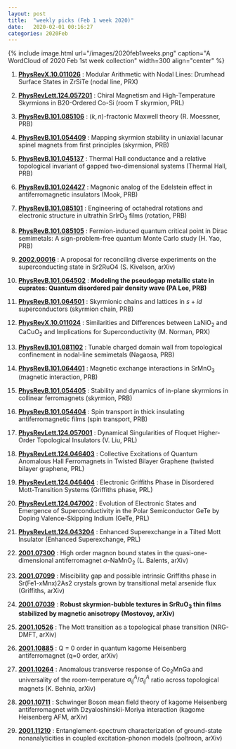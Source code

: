 ```yaml
---
layout: post
title:  "weekly picks (Feb 1 week 2020)"
date:   2020-02-01 00:16:27
categories: 2020Feb
---
```




{% include image.html url="/images/2020feb1weeks.png" caption="A WordCloud of 2020 Feb 1st week collection" width=300 align="center" %}



1. **[PhysRevX.10.011026](https://link.aps.org/doi/10.1103/PhysRevX.10.011026)** : Modular Arithmetic with Nodal Lines: Drumhead Surface States in ZrSiTe (nodal line, PRX)

1. **[PhysRevLett.124.057201](https://link.aps.org/doi/10.1103/PhysRevLett.124.057201)** : Chiral Magnetism and High-Temperature Skyrmions in B20-Ordered Co-Si (room T skyrmion, PRL)

1. **[PhysRevB.101.085106](https://link.aps.org/doi/10.1103/PhysRevB.101.085106)** : $(k,n)$-fractonic Maxwell theory (R. Moessner, PRB)

1. **[PhysRevB.101.054409](https://link.aps.org/doi/10.1103/PhysRevB.101.054409)** : Mapping skyrmion stability in uniaxial lacunar spinel magnets from first principles (skyrmion, PRB)


1. **[PhysRevB.101.045137](https://link.aps.org/doi/10.1103/PhysRevB.101.045137)** : Thermal Hall conductance and a relative topological invariant of gapped two-dimensional systems (Thermal Hall, PRB)

1. **[PhysRevB.101.024427](https://link.aps.org/doi/10.1103/PhysRevB.101.024427)** : Magnonic analog of the Edelstein effect in antiferromagnetic insulators (Mook, PRB)

1. **[PhysRevB.101.085101](https://link.aps.org/doi/10.1103/PhysRevB.101.085101)** : Engineering of octahedral rotations and electronic structure in ultrathin ${\mathrm{SrIrO}}_{3}$ films (rotation, PRB)

1. **[PhysRevB.101.085105](https://link.aps.org/doi/10.1103/PhysRevB.101.085105)** : Fermion-induced quantum critical point in Dirac semimetals: A sign-problem-free quantum Monte Carlo study (H. Yao, PRB)


1. **[2002.00016](http://arxiv.org/abs/2002.00016)** : A proposal for reconciling diverse experiments on the superconducting state in Sr2RuO4 (S. Kivelson, arXiv)

1. **[PhysRevB.101.064502](https://link.aps.org/doi/10.1103/PhysRevB.101.064502)** : **Modeling the pseudogap metallic state in cuprates: Quantum disordered pair density wave (PA Lee, PRB)**

1. **[PhysRevB.101.064501](https://link.aps.org/doi/10.1103/PhysRevB.101.064501)** : Skyrmionic chains and lattices in $s+id$ superconductors (skyrmion chain, PRB)

1. **[PhysRevX.10.011024](https://journals.aps.org/prx/abstract/10.1103/PhysRevX.10.011024)** : Similarities and Differences between ${\mathrm{LaNiO}}_{2}$ and ${\mathrm{CaCuO}}_{2}$ and Implications for Superconductivity (M. Norman, PRX)

1. **[PhysRevB.101.081102](https://link.aps.org/doi/10.1103/PhysRevB.101.081102)** : Tunable charged domain wall from topological confinement in nodal-line semimetals (Nagaosa, PRB)



1. **[PhysRevB.101.064401](https://link.aps.org/doi/10.1103/PhysRevB.101.064401)** : Magnetic exchange interactions in ${\mathrm{SrMnO}}_{3}$ (magnetic interaction, PRB)

1. **[PhysRevB.101.054405](https://link.aps.org/doi/10.1103/PhysRevB.101.054405)** : Stability and dynamics of in-plane skyrmions in collinear ferromagnets (skyrmion, PRB)

1. **[PhysRevB.101.054404](https://link.aps.org/doi/10.1103/PhysRevB.101.054404)** : Spin transport in thick insulating antiferromagnetic films (spin transport, PRB)

1. **[PhysRevLett.124.057001](https://link.aps.org/doi/10.1103/PhysRevLett.124.057001)** : Dynamical Singularities of Floquet Higher-Order Topological Insulators (V. Liu, PRL)


1. **[PhysRevLett.124.046403](https://journals.aps.org/prl/abstract/10.1103/PhysRevLett.124.046403)** : Collective Excitations of Quantum Anomalous Hall Ferromagnets in Twisted Bilayer Graphene (twisted bilayer graphene, PRL)

1. **[PhysRevLett.124.046404](https://journals.aps.org/prl/abstract/10.1103/PhysRevLett.124.046404)** : Electronic Griffiths Phase in Disordered Mott-Transition Systems (Griffiths phase, PRL)

1. **[PhysRevLett.124.047002](https://journals.aps.org/prl/abstract/10.1103/PhysRevLett.124.047002)** : Evolution of Electronic States and Emergence of Superconductivity in the Polar Semiconductor GeTe by Doping Valence-Skipping Indium (GeTe, PRL)

1. **[PhysRevLett.124.043204](https://journals.aps.org/prl/abstract/10.1103/PhysRevLett.124.043204)** : Enhanced Superexchange in a Tilted Mott Insulator (Enhanced Superexchange, PRL)


1. **[2001.07300](http://arxiv.org/abs/2001.07300)** : High order magnon bound states in the quasi-one-dimensional antiferromagnet $\alpha$-NaMnO$_2$ (L. Balents, arXiv)

1. **[2001.07099](http://arxiv.org/abs/2001.07099)** : Miscibility gap and possible intrinsic Griffiths phase in Sr(Fe1-xMnx)2As2 crystals grown by transitional metal arsenide flux (Griffiths, arXiv)

1. **[2001.07039](http://arxiv.org/abs/2001.07039)** : **Robust skyrmion-bubble textures in SrRuO$_3$ thin films stabilized by magnetic anisotropy (Mostovoy, arXiv)**

1. **[2001.10526](http://arxiv.org/abs/2001.10526)** : The Mott transition as a topological phase transition (NRG-DMFT, arXiv)


1. **[2001.10885](http://arxiv.org/abs/2001.10885)** : Q = 0 order in quantum kagome Heisenberg antiferromagnet (q=0 order, arXiv)

1. **[2001.10264](http://arxiv.org/abs/2001.10264)** : Anomalous transverse response of Co$_2$MnGa and universality of the room-temperature $\alpha^A_{ij}/\sigma^A_{ij}$ ratio across topological magnets (K. Behnia, arXiv)

1. **[2001.10711](http://arxiv.org/abs/2001.10711)** : Schwinger Boson mean field theory of kagome Heisenberg antiferromagnet with Dzyaloshinskii-Moriya interaction (kagome Heisenberg AFM, arXiv)

1. **[2001.11210](http://arxiv.org/abs/2001.11210)** : Entanglement-spectrum characterization of ground-state nonanalyticities in coupled excitation-phonon models (poltroon, arXiv)